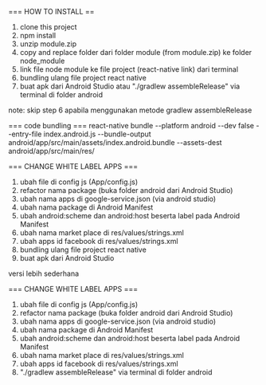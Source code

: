 === HOW TO INSTALL ==
1. clone this project
2. npm install
3. unzip module.zip
4. copy and replace folder dari folder module (from module.zip) ke folder node_module
5. link file node module ke file project (react-native link) dari terminal
6. bundling ulang file project react native
7. buat apk dari Android Studio atau "./gradlew assembleRelease" via terminal di folder android

note: skip step 6 apabila menggunakan metode gradlew assembleRelease

=== code bundling ===
react-native bundle --platform android --dev false --entry-file index.android.js   --bundle-output android/app/src/main/assets/index.android.bundle   --assets-dest android/app/src/main/res/

=== CHANGE WHITE LABEL APPS ===
1. ubah file di config js (App/config.js)
2. refactor nama package (buka folder android dari Android Studio)
3. ubah nama apps di google-service.json (via android studio)
4. ubah nama package di Android Manifest
5. ubah android:scheme dan android:host beserta label pada Android Manifest
6. ubah nama market place di res/values/strings.xml
7. ubah apps id facebook di res/values/strings.xml
8. bundling ulang file project react native
9. buat apk dari Android Studio

versi lebih sederhana

=== CHANGE WHITE LABEL APPS ===
1. ubah file di config js (App/config.js)
2. refactor nama package (buka folder android dari Android Studio)
3. ubah nama apps di google-service.json (via android studio)
4. ubah nama package di Android Manifest
5. ubah android:scheme dan android:host beserta label pada Android Manifest
6. ubah nama market place di res/values/strings.xml
7. ubah apps id facebook di res/values/strings.xml
8. "./gradlew assembleRelease" via terminal di folder android